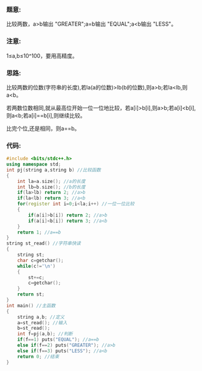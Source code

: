 ### 题意:
比较两数，a>b输出 "GREATER";a=b输出 "EQUAL";a<b输出 "LESS"。

### 注意:
1≤a,b≤10^100，要用高精度。

### 思路:
比较两数的位数(字符串的长度),若la(a的位数)>lb(b的位数),则a>b;若la<lb,则a<b。

若两数位数相同,就从最高位开始一位一位地比较，若a[i]>b[i],则a>b;若a[i]<b[i],则a<b;若a[i]==b[i],则继续比较。

比完个位,还是相同，则a==b。

### 代码:
```cpp
#include <bits/stdc++.h>
using namespace std;
int pj(string a,string b) //比较函数
{
	int la=a.size(); //a的长度
	int lb=b.size(); //b的长度
	if(la>lb) return 2; //a>b
	if(la<lb) return 3; //a<b
	for(register int i=0;i<la;i++) //一位一位比较
	{
		if(a[i]>b[i]) return 2; //a>b
		if(a[i]<b[i]) return 3; //a<b
	}
	return 1; //a==b
}
string st_read() //字符串快读
{
	string st;
	char c=getchar();
	while(c!='\n')
	{
		st+=c;
		c=getchar();
	}
	return st;
}
int main() //主函数
{
	string a,b; //定义
	a=st_read(); //输入
	b=st_read();
	int f=pj(a,b); //判断
	if(f==1) puts("EQUAL"); //a==b
	else if(f==2) puts("GREATER"); //a>b
	else if(f==3) puts("LESS"); //a<b
	return 0; //结束
}

```
